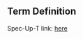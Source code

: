 ## Term Definition

Spec-Up-T link: <a href='https://weboftrust.github.io/WOT-terms/docs/glossary/verifiable-identifier'>here</a>
